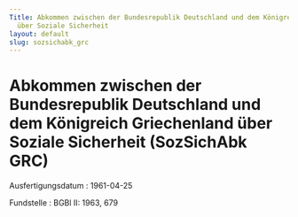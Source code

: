 ```yaml
---
Title: Abkommen zwischen der Bundesrepublik Deutschland und dem Königreich Griechenland
  über Soziale Sicherheit
layout: default
slug: sozsichabk_grc
---
```


# Abkommen zwischen der Bundesrepublik Deutschland und dem Königreich Griechenland über Soziale Sicherheit (SozSichAbk GRC)

Ausfertigungsdatum
:   1961-04-25

Fundstelle
:   BGBl II: 1963, 679

